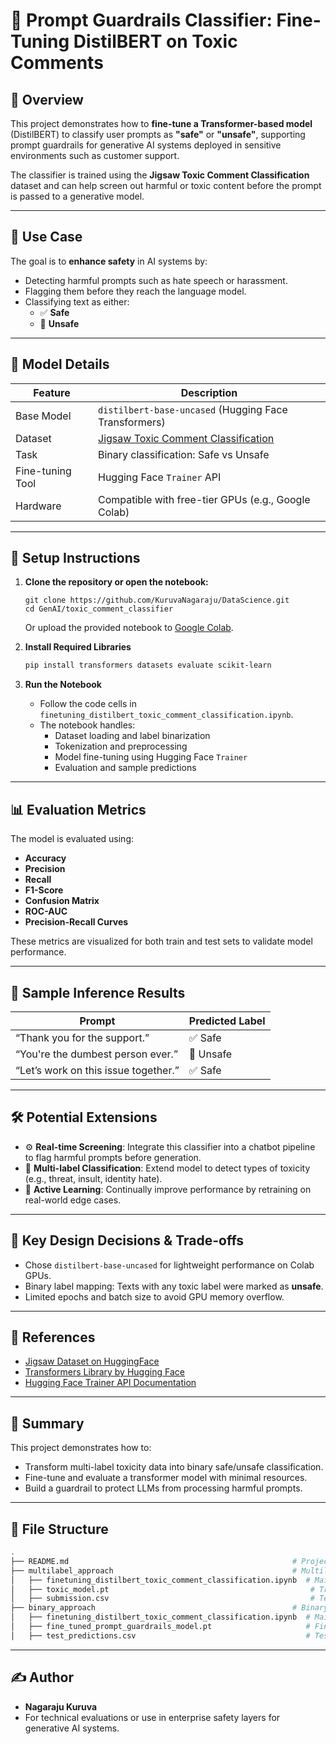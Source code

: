 # 🔐 Prompt Guardrails Classifier: Fine-Tuning DistilBERT on Toxic Comments

## 📘 Overview

This project demonstrates how to **fine-tune a Transformer-based model** (DistilBERT) to classify user prompts as **"safe"** or **"unsafe"**, supporting prompt guardrails for generative AI systems deployed in sensitive environments such as customer support.

The classifier is trained using the **Jigsaw Toxic Comment Classification** dataset and can help screen out harmful or toxic content before the prompt is passed to a generative model.

---

## 🚀 Use Case

The goal is to **enhance safety** in AI systems by:
- Detecting harmful prompts such as hate speech or harassment.
- Flagging them before they reach the language model.
- Classifying text as either:
  - ✅ **Safe**
  - 🚫 **Unsafe**

---

## 🧠 Model Details

| Feature         | Description                          |
|----------------|--------------------------------------|
| Base Model      | `distilbert-base-uncased` (Hugging Face Transformers) |
| Dataset         | [Jigsaw Toxic Comment Classification](https://huggingface.co/datasets/jigsaw_toxicity_pred) |
| Task            | Binary classification: Safe vs Unsafe |
| Fine-tuning Tool | Hugging Face `Trainer` API |
| Hardware        | Compatible with free-tier GPUs (e.g., Google Colab) |

---

## 🧰 Setup Instructions

1. **Clone the repository or open the notebook:**
   ```
   git clone https://github.com/KuruvaNagaraju/DataScience.git
   cd GenAI/toxic_comment_classifier
   ```
   Or upload the provided notebook to [Google Colab](https://colab.research.google.com/).

2. **Install Required Libraries**
   ```bash
   pip install transformers datasets evaluate scikit-learn
   ```

3. **Run the Notebook**
   - Follow the code cells in `finetuning_distilbert_toxic_comment_classification.ipynb`.
   - The notebook handles:
     - Dataset loading and label binarization
     - Tokenization and preprocessing
     - Model fine-tuning using Hugging Face `Trainer`
     - Evaluation and sample predictions

---

## 📊 Evaluation Metrics

The model is evaluated using:
- **Accuracy**
- **Precision**
- **Recall**
- **F1-Score**
- **Confusion Matrix**
- **ROC-AUC**
- **Precision-Recall Curves**

These metrics are visualized for both train and test sets to validate model performance.

---

## 📎 Sample Inference Results

| Prompt | Predicted Label |
|--------|------------------|
| “Thank you for the support.” | ✅ Safe |
| “You're the dumbest person ever.” | 🚫 Unsafe |
| “Let’s work on this issue together.” | ✅ Safe |

---

## 🛠️ Potential Extensions

- ⚙️ **Real-time Screening**: Integrate this classifier into a chatbot pipeline to flag harmful prompts before generation.
- 🧩 **Multi-label Classification**: Extend model to detect types of toxicity (e.g., threat, insult, identity hate).
- 🧪 **Active Learning**: Continually improve performance by retraining on real-world edge cases.

---

## 📌 Key Design Decisions & Trade-offs

- Chose `distilbert-base-uncased` for lightweight performance on Colab GPUs.
- Binary label mapping: Texts with any toxic label were marked as **unsafe**.
- Limited epochs and batch size to avoid GPU memory overflow.

---

## 📖 References

- [Jigsaw Dataset on HuggingFace](https://huggingface.co/datasets/jigsaw_toxicity_pred)
- [Transformers Library by Hugging Face](https://huggingface.co/transformers/)
- [Hugging Face Trainer API Documentation](https://huggingface.co/docs/transformers/main_classes/trainer)

---

## 🧾 Summary

This project demonstrates how to:
- Transform multi-label toxicity data into binary safe/unsafe classification.
- Fine-tune and evaluate a transformer model with minimal resources.
- Build a guardrail to protect LLMs from processing harmful prompts.

---

## 📎 File Structure

```bash
.
├── README.md                                                  # Project overview
├── multilabel_approach                                        # Multilabel classification files
│   ├── finetuning_distilbert_toxic_comment_classification.ipynb  # Main notebook
│   ├── toxic_model.pt                                             # Trained model
│   ├── submission.csv                                             # Test data predictions
├── binary_approach                                            # Binary classification files
│   ├── finetuning_distilbert_toxic_comment_classification.ipynb  # Main notebook
│   ├── fine_tuned_prompt_guardrails_model.pt                     # Fine-tuned model
│   ├── test_predictions.csv                                      # Test data predictions

```

---

## ✍️ Author

- **Nagaraju Kuruva**
- For technical evaluations or use in enterprise safety layers for generative AI systems.
